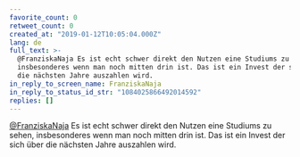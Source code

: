 ```yaml
---
favorite_count: 0
retweet_count: 0
created_at: "2019-01-12T10:05:04.000Z"
lang: de
full_text: >-
  @FranziskaNaja Es ist echt schwer direkt den Nutzen eine Studiums zu sehen,
  insbesonderes wenn man noch mitten drin ist. Das ist ein Invest der sich über
  die nächsten Jahre auszahlen wird.
in_reply_to_screen_name: FranziskaNaja
in_reply_to_status_id_str: "1084025866492014592"
replies: []
---
```


[@FranziskaNaja](https://twitter.com/FranziskaNaja) Es ist echt schwer direkt
den Nutzen eine Studiums zu sehen, insbesonderes wenn man noch mitten drin ist.
Das ist ein Invest der sich über die nächsten Jahre auszahlen wird.
